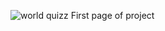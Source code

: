 ![world quizz](https://github.com/Pagnoncelliander/WorldQuiz/assets/134398235/f19e80e8-7410-4f8e-8a15-863ad70c696d)
First page of project 
